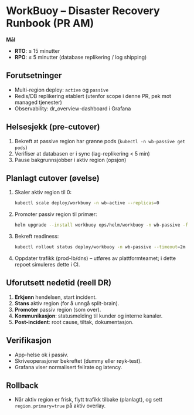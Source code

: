 # WorkBuoy – Disaster Recovery Runbook (PR AM)

**Mål**
- **RTO**: ≤ 15 minutter
- **RPO**: ≤ 5 minutter (database replikering / log shipping)

## Forutsetninger
- Multi-region deploy: `active` og `passive`
- Redis/DB replikering etablert (utenfor scope i denne PR, pek mot managed tjenester)
- Observability: dr_overview-dashboard i Grafana

## Helsesjekk (pre-cutover)
1. Bekreft at passive region har grønne pods (`kubectl -n wb-passive get pods`)
2. Verifiser at databasen er i sync (lag-replikering < 5 min)
3. Pause bakgrunnsjobber i aktiv region (opsjon)

## Planlagt cutover (øvelse)
1. Skaler aktiv region til 0:
   ```bash
   kubectl scale deploy/workbuoy -n wb-active --replicas=0
   ```
2. Promoter passiv region til primær:
   ```bash
   helm upgrade --install workbuoy ops/helm/workbuoy -n wb-passive -f ops/helm/overlays/passive/values.yaml --set replicaCount=2 --set region.primary=true
   ```
3. Bekreft readiness:
   ```bash
   kubectl rollout status deploy/workbuoy -n wb-passive --timeout=2m
   ```
4. Oppdater trafikk (prod-lb/dns) – utføres av plattformteamet; i dette repoet simuleres dette i CI.

## Uforutsett nedetid (reell DR)
1. **Erkjenn** hendelsen, start incident.
2. **Stans** aktiv region (for å unngå split-brain).
3. **Promoter** passiv region (som over).
4. **Kommunikasjon**: statusmelding til kunder og interne kanaler.
5. **Post-incident**: root cause, tiltak, dokumentasjon.

## Verifikasjon
- App-helse ok i passiv.
- Skriveoperasjoner bekreftet (dummy eller røyk-test).
- Grafana viser normalisert feilrate og latency.

## Rollback
- Når aktiv region er frisk, flytt trafikk tilbake (planlagt), og sett `region.primary=true` på aktiv overlay.
